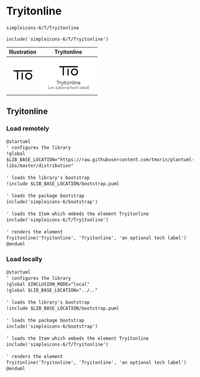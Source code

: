 # Tryitonline


```text
simpleicons-6/T/Tryitonline
```

```text
include('simpleicons-6/T/Tryitonline')
```



| Illustration | Tryitonline |
| :---: | :---: |
| ![illustration for Illustration](../../simpleicons-6/T/Tryitonline.png) | ![illustration for Tryitonline](../../simpleicons-6/T/Tryitonline.Local.png) |




## Tryitonline

### Load remotely
```plantuml
@startuml
' configures the library
!global $LIB_BASE_LOCATION="https://raw.githubusercontent.com/tmorin/plantuml-libs/master/distribution"

' loads the library's bootstrap
!include $LIB_BASE_LOCATION/bootstrap.puml

' loads the package bootstrap
include('simpleicons-6/bootstrap')

' loads the Item which embeds the element Tryitonline
include('simpleicons-6/T/Tryitonline')

' renders the element
Tryitonline('Tryitonline', 'Tryitonline', 'an optional tech label')
@enduml
```

### Load locally
```plantuml
@startuml
' configures the library
!global $INCLUSION_MODE="local"
!global $LIB_BASE_LOCATION="../.."

' loads the library's bootstrap
!include $LIB_BASE_LOCATION/bootstrap.puml

' loads the package bootstrap
include('simpleicons-6/bootstrap')

' loads the Item which embeds the element Tryitonline
include('simpleicons-6/T/Tryitonline')

' renders the element
Tryitonline('Tryitonline', 'Tryitonline', 'an optional tech label')
@enduml
```

